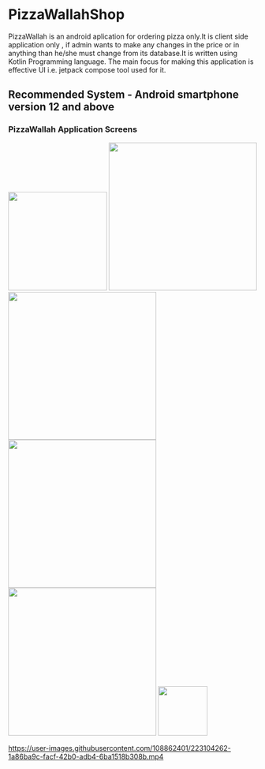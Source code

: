 # PizzaWallahShop
PizzaWallah is an android aplication for ordering pizza only.It is client side application only , if admin wants to make any changes in the price or in anything than he/she must change from its database.It is written using Kotlin Programming language. The main focus for making this application is effective UI i.e. jetpack compose tool used for it.

## Recommended System - Android smartphone version 12 and above

### PizzaWallah Application Screens
<div>
<img src="https://user-images.githubusercontent.com/108862401/223102890-ae291608-bbfd-4298-9393-d7a4d87da3d4.jpg" width="200" height="auto" padding="20">
<img src="https://user-images.githubusercontent.com/108862401/223104147-8853d611-6852-4a8d-9af0-dd8bca47a1dc.jpg" width="300" height="auto"  padding="20">
<img src="https://user-images.githubusercontent.com/108862401/223104213-40fc1d60-19de-40c4-868a-41bb960a5764.jpg" width="300" height="auto"  padding="20">
  </div>
  <div>
  
<img src="https://user-images.githubusercontent.com/108862401/223104229-927b7cf0-d29b-4719-a89c-e2061f0366d9.jpg" width="300" height="auto"  padding="20">
<img src="https://user-images.githubusercontent.com/108862401/223104459-9685daf3-f168-499f-b17b-30d41d7451c3.jpg" width="300" height="auto"  padding="20">
<img src="https://user-images.githubusercontent.com/108862401/223104187-3c1cc82d-8b31-48a3-bd0b-44446eb5a32e.jpg" width="100" height="auto"  padding="20">
</div>

https://user-images.githubusercontent.com/108862401/223104262-1a86ba9c-facf-42b0-adb4-6ba1518b308b.mp4

